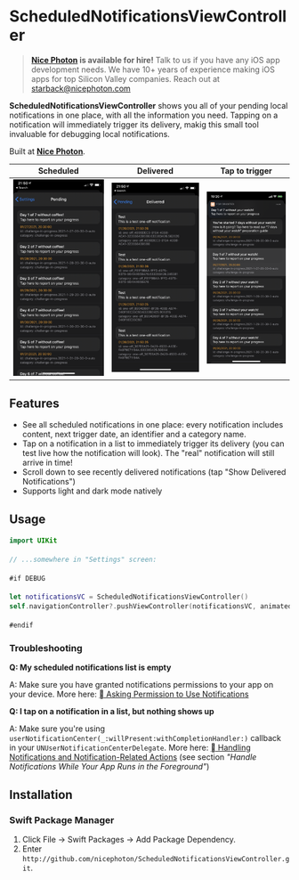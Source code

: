 # ScheduledNotificationsViewController

> **[Nice Photon](https://nicephoton.com) is available for hire!** Talk to us if you have any iOS app development needs. We have 10+ years of experience making iOS apps for top Silicon Valley companies. Reach out at [starback@nicephoton.com](mailto:starback@nicephoton.com)

**ScheduledNotificationsViewController** shows you all of your pending local notifications in one place, with all the information you need. Tapping on a notification will immediately trigger its delivery, makig this small tool invaluable for debugging local notifications.

Built at **[Nice Photon](https://nicephoton.com)**.

| Scheduled | Delivered | Tap to trigger |
| --- | --- | --- |
| ![Scheduled](_Media/Pending.PNG) | ![Scheduled](_Media/Delivered.PNG) | ![Scheduled](_Media/Simulate.PNG) |

## Features

- See all scheduled notifications in one place: every notification includes content, next trigger date, an identifier and a category name.
- Tap on a notification in a list to immediately trigger its delivery (you can test live how the notification will look). The "real" notification will still arrive in time!
- Scroll down to see recently delivered notifications (tap "Show Delivered Notifications")
- Supports light and dark mode natively

## Usage

```swift
import UIKit

// ...somewhere in "Settings" screen:

#if DEBUG

let notificationsVC = ScheduledNotificationsViewController()
self.navigationController?.pushViewController(notificationsVC, animated: true)

#endif
```

### Troubleshooting

**Q: My scheduled notifications list is empty**

A: Make sure you have granted notifications permissions to your app on your device. More here: [ Asking Permission to Use Notifications](https://developer.apple.com/documentation/usernotifications/asking_permission_to_use_notifications)

**Q: I tap on a notification in a list, but nothing shows up**

A: Make sure you're using `userNotificationCenter(_:willPresent:withCompletionHandler:)` callback in your `UNUserNotificationCenterDelegate`. More here: [ Handling Notifications and Notification-Related Actions](https://developer.apple.com/documentation/usernotifications/handling_notifications_and_notification-related_actions) (see section *"Handle Notifications While Your App Runs in the Foreground"*)

## Installation

### Swift Package Manager
1. Click File &rarr; Swift Packages &rarr; Add Package Dependency.
2. Enter `http://github.com/nicephoton/ScheduledNotificationsViewController.git`.